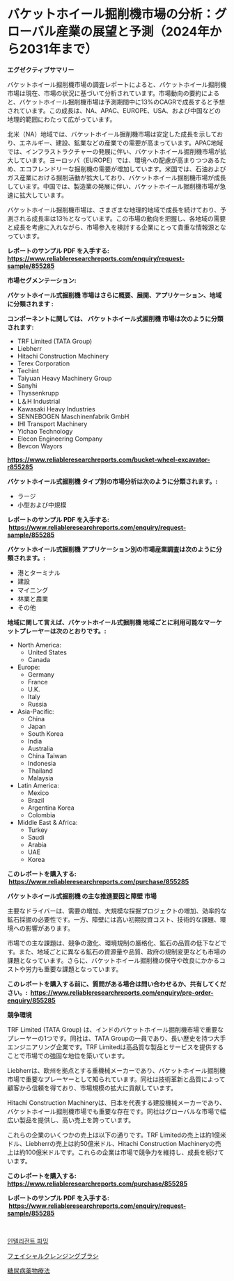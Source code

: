 <p><h1>バケットホイール掘削機市場の分析：グローバル産業の展望と予測（2024年から2031年まで）</h1></p><p><strong>エグゼクティブサマリー</strong></p>
<p><p>バケットホイール掘削機市場の調査レポートによると、バケットホイール掘削機市場は現在、市場の状況に基づいて分析されています。市場動向の要約によると、バケットホイール掘削機市場は予測期間中に13%のCAGRで成長すると予想されています。この成長は、NA、APAC、EUROPE、USA、および中国などの地理的範囲にわたって広がっています。</p><p>北米（NA）地域では、バケットホイール掘削機市場は安定した成長を示しており、エネルギー、建設、鉱業などの産業での需要が高まっています。APAC地域では、インフラストラクチャーの発展に伴い、バケットホイール掘削機市場が拡大しています。ヨーロッパ（EUROPE）では、環境への配慮が高まりつつあるため、エコフレンドリーな掘削機の需要が増加しています。米国では、石油およびガス産業における掘削活動が拡大しており、バケットホイール掘削機市場が成長しています。中国では、製造業の発展に伴い、バケットホイール掘削機市場が急速に拡大しています。</p><p>バケットホイール掘削機市場は、さまざまな地理的地域で成長を続けており、予測される成長率は13％となっています。この市場の動向を把握し、各地域の需要と成長を考慮に入れながら、市場参入を検討する企業にとって貴重な情報源となっています。</p></p>
<p><strong>レポートのサンプル PDF を入手する: <a href="https://www.reliableresearchreports.com/enquiry/request-sample/855285">https://www.reliableresearchreports.com/enquiry/request-sample/855285</a></strong></p>
<p><strong>市場セグメンテーション:</strong></p>
<p><strong> バケットホイール式掘削機 市場はさらに概要、展開、アプリケーション、地域に分類されます :</strong></p>
<p><strong>コンポーネントに関しては、 バケットホイール式掘削機 市場は次のように分類されます: &nbsp;</strong></p>
<p><ul><li>TRF Limited (TATA Group)</li><li>Liebherr</li><li>Hitachi Construction Machinery</li><li>Terex Corporation</li><li>Techint</li><li>Taiyuan Heavy Machinery Group</li><li>Sanyhi</li><li>Thyssenkrupp</li><li>L＆H Industrial</li><li>Kawasaki Heavy Industries</li><li>SENNEBOGEN Maschinenfabrik GmbH</li><li>IHI Transport Machinery</li><li>Yichao Technology</li><li>Elecon Engineering Company</li><li>Bevcon Wayors</li></ul></p>
<p><strong><a href="https://www.reliableresearchreports.com/bucket-wheel-excavator-r855285">https://www.reliableresearchreports.com/bucket-wheel-excavator-r855285</a></strong></p>
<p><strong> バケットホイール式掘削機 タイプ別の市場分析は次のように分類されます。:</strong></p>
<p><ul><li>ラージ</li><li>小型および中規模</li></ul></p>
<p><strong>レポートのサンプル PDF を入手する: &nbsp;<a href="https://www.reliableresearchreports.com/enquiry/request-sample/855285">https://www.reliableresearchreports.com/enquiry/request-sample/855285</a></strong></p>
<p><strong> バケットホイール式掘削機 アプリケーション別の市場産業調査は次のように分類されます。:</strong></p>
<p><ul><li>港とターミナル</li><li>建設</li><li>マイニング</li><li>林業と農業</li><li>その他</li></ul></p>
<p><strong>地域に関して言えば、バケットホイール式掘削機 地域ごとに利用可能なマーケットプレーヤーは次のとおりです。:</strong></p>
<p><ul>
    <li>
        North America:
        <ul>
            <li>United States</li>
            <li>Canada</li>
        </ul>
    </li>
    <li>
        Europe:
        <ul>
            <li>Germany</li>
            <li>France</li>
            <li>U.K.</li>
            <li>Italy</li>
            <li>Russia</li>
        </ul>
    </li>
    <li>
        Asia-Pacific:
        <ul>
            <li>China</li>
            <li>Japan</li>
            <li>South Korea</li>
            <li>India</li>
            <li>Australia</li>
            <li>China Taiwan</li>
            <li>Indonesia</li>
            <li>Thailand</li>
            <li>Malaysia</li>
        </ul>
    </li>
    <li>
        Latin America:
        <ul>
            <li>Mexico</li>
            <li>Brazil</li>
            <li>Argentina Korea</li>
            <li>Colombia</li>
        </ul>
    </li>
    <li>
        Middle East & Africa:
        <ul>
            <li>Turkey</li>
            <li>Saudi</li>
            <li>Arabia</li>
            <li>UAE</li>
            <li>Korea</li>
        </ul>
    </li>
    </ul></p>
<p><strong>このレポートを購入する: &nbsp;<a href="https://www.reliableresearchreports.com/purchase/855285">https://www.reliableresearchreports.com/purchase/855285</a></strong></p>
<p><strong>バケットホイール式掘削機 の主な推進要因と障壁 市場</strong></p>
<p><p>主要なドライバーは、需要の増加、大規模な採掘プロジェクトの増加、効率的な鉱石採掘の必要性です。一方、障壁には高い初期投資コスト、技術的な課題、環境への影響があります。</p><p>市場での主な課題は、競争の激化、環境規制の厳格化、鉱石の品質の低下などです。また、地域ごとに異なる鉱石の資源量や品質、政府の規制変更なども市場の課題となっています。さらに、バケットホイール掘削機の保守や改良にかかるコストや労力も重要な課題となっています。</p></p>
<p><strong>このレポートを購入する前に、質問がある場合は問い合わせるか、共有してください。:&nbsp; <a href="https://www.reliableresearchreports.com/enquiry/pre-order-enquiry/855285">https://www.reliableresearchreports.com/enquiry/pre-order-enquiry/855285</a></strong></p>
<p><strong>競争環境</strong></p>
<p><p>TRF Limited (TATA Group) は、インドのバケットホイール掘削機市場で重要なプレーヤーの1つです。同社は、TATA Groupの一員であり、長い歴史を持つ大手エンジニアリング企業です。TRF Limitedは高品質な製品とサービスを提供することで市場での強固な地位を築いています。</p><p>Liebherrは、欧州を拠点とする重機械メーカーであり、バケットホイール掘削機市場で重要なプレーヤーとして知られています。同社は技術革新と品質によって顧客から信頼を得ており、市場規模の拡大に貢献しています。</p><p>Hitachi Construction Machineryは、日本を代表する建設機械メーカーであり、バケットホイール掘削機市場でも重要な存在です。同社はグローバルな市場で幅広い製品を提供し、高い売上を誇っています。</p><p>これらの企業のいくつかの売上は以下の通りです。TRF Limitedの売上は約1億米ドル、Liebherrの売上は約50億米ドル、Hitachi Construction Machineryの売上は約100億米ドルです。これらの企業は市場で競争力を維持し、成長を続けています。</p></p>
<p><strong>このレポートを購入する: &nbsp; <a href="https://www.reliableresearchreports.com/purchase/855285">https://www.reliableresearchreports.com/purchase/855285</a></strong></p>
<p><strong>レポートのサンプル PDF を入手する: &nbsp;<a href="https://www.reliableresearchreports.com/enquiry/request-sample/855285">https://www.reliableresearchreports.com/enquiry/request-sample/855285</a></strong><strong></strong></p>
<p>&nbsp;</p>
<p><p><a href="https://medium.com/@chickenlegs8687/%EC%A7%80%EB%8A%A5%ED%98%95-%EB%86%8D%EC%97%85-%EC%8B%9C%EC%9E%A5-%EC%A7%80%ED%91%9C-%ED%95%B4%EB%8F%85-%EC%8B%9C%EC%9E%A5-%EC%A0%90%EC%9C%A0%EC%9C%A8-%ED%8A%B8%EB%A0%8C%EB%93%9C-%EB%B0%8F-%EC%84%B1%EC%9E%A5-%ED%8C%A8%ED%84%B4-e79b85e6028f">인텔리전트 파밍</a></p><p><a href="https://medium.com/@tiannastark1/2024%E5%B9%B4%E3%81%8B%E3%82%892031%E5%B9%B4%E3%81%AE%E4%BA%88%E6%B8%AC%E3%81%95%E3%82%8C%E3%82%8B%E5%B8%82%E5%A0%B4%E5%8B%95%E5%90%91%E3%81%A8%E5%B8%82%E5%A0%B4%E5%88%86%E6%9E%90%E3%82%92%E5%90%AB%E3%82%80%E3%83%95%E3%82%A7%E3%82%A4%E3%82%B7%E3%83%A3%E3%83%AB%E3%82%AF%E3%83%AC%E3%83%B3%E3%82%B8%E3%83%B3%E3%82%B0%E3%83%96%E3%83%A9%E3%82%B7%E5%B8%82%E5%A0%B4%E3%81%AE%E3%83%88%E3%83%AC%E3%83%B3%E3%83%89-86ca579be0cc">フェイシャルクレンジングブラシ</a></p><p><a href="https://medium.com/@eleanorardy655/%E7%B3%96%E5%B0%BF%E7%97%85%E8%96%AC%E7%89%A9%E7%99%82%E6%B3%95%E5%B8%82%E5%A0%B4-2031%E5%B9%B4%E3%81%BE%E3%81%A7%E3%81%AE%E6%88%90%E5%8A%9F%E3%81%99%E3%82%8B%E3%83%93%E3%82%B8%E3%83%8D%E3%82%B9%E6%88%A6%E7%95%A5%E3%81%AE%E9%8D%B5%E3%82%92%E4%BA%88%E6%B8%AC-ca0983a39c05">糖尿病薬物療法</a></p></p>